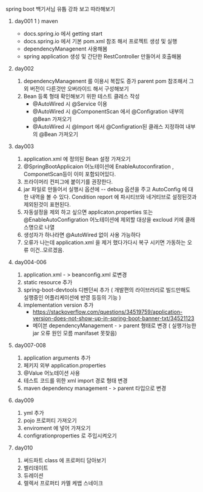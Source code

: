 spring boot 백기서님 유튭 강좌 보고 따라해보기
1. day001
  1 ) maven
    - docs.spring.io 에서 getting start
    - docs.spring.io 에서 기본 pom.xml 참조 해서 프로젝트 생성 및 실행
    - dependencyManagenent 사용해봄
    - spring application 생성 및 간단한 RestController 만들어서 호출해봄

2. day002
   1) dependencyManagenent 를 이용시 복잡도 증가 parent pom 참조해서 그외 버전이 다른것만 오버라이드 해서 구성해보기
   2) Bean 등록 형태 확인해보기 위한 테스트 클레스 작성
      - @AutoWired 시 @Service 이용
      - @AutoWired 시 @ComponentScan 에서 @Configration 내부의 @Bean 가져오기
      - @AutoWired 시 @Import 에서 @Configration된 클래스 지정하여  내부의 @Bean 가져오기
            
3. day003
   1) application.xml 에 정의된 Bean 설정 가져오기
   2) @SpringBootApplicaion 어노테이션에 EnableAutoconfiration , ComponetScan등이 이미 포함되어있다.
   3) 프라이머리 컨피그에 붙이기를 권장한다. 
   4) jar 파일로 만들어서 실행시 옵션에 -- debug 옵션을 주고 AutoConfig 에 대한 내역을 볼 수 있다.
      Condition report 에 파시티브와 네거티브로 설정된것과 제외된것이 표현된다.
   5) 자동설정을 제외 하고 싶으면 applicaton.properties 또는 @EnableAutoConfigration 어노테이션에 제외할 대상을 excloud 키에 클래스명으로 나열
   6) 생성자가 하나라면 @AutoWired 없이 사용 가능하다
   7) 오류가 나는데 application.xml 을 제거 했다가다시 복구 시키면 가동하는 오류 이건..모르겠음.   
   
4. day004-006
   1) application.xml  - > beanconfig.xml 로변경
   2) static resource 추가 
   3) spring-boot-devtools 디펜던씨 추가 ( 개발편의 라이브러리로 빌드만해도 실행중인 어플리케이션에 반영 등등의 기능 )  
   4) implementation version 추가 
      - https://stackoverflow.com/questions/34519759/application-version-does-not-show-up-in-spring-boot-banner-txt/34521123
      - 메이븐 dependencyManagement - > parent 형태로 변경 ( 실행가능한 jar 오류 원인 모름 manifaset 못찾음) 
   
5. day007-008
   1) application arguments 추가 
   2) 페키지 외부 application.properties
   3) @Value 어노테이션 사용
   4) 테스트 코드를 위한 xml import 경로 형태 변경
   5) maven dependency management - > parent 타입으로 변경

6. day009
   1) yml 추가 
   2) pojo 프로퍼티 가져오기
   3) enviroment 에 넣어 가져오기
   4) configrationproperties 로 주입시켜오기
   
7. day010
   1) 써드파트 class 에 프로퍼티 담아보기
   2) 벨리데이트 
   3) 듀레이션   
   4) 렐렉서 프로퍼티 카멜 케뱁 스네이크